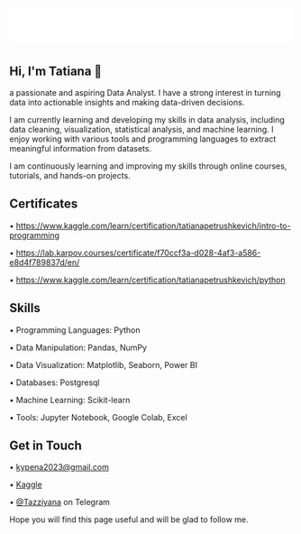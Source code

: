 <h1 align="center">
   <img src="https://github.com/kypena/kypena/blob/master/name.svg" alt="Tatiana " />
</h1>

## Hi, I'm Tatiana 👋

a passionate and aspiring Data Analyst. I have a strong interest in turning data into actionable insights and making data-driven decisions. 

I am currently learning and developing my skills in data analysis, including data cleaning, visualization, statistical analysis, and machine learning. I enjoy working with various tools and programming languages to extract meaningful information from datasets. 

I am continuously learning and improving my skills through online courses, tutorials, and hands-on projects. 

## Certificates

• https://www.kaggle.com/learn/certification/tatianapetrushkevich/intro-to-programming 

• https://lab.karpov.courses/certificate/f70ccf3a-d028-4af3-a586-e8d4f789837d/en/

• https://www.kaggle.com/learn/certification/tatianapetrushkevich/python

## Skills

• Programming Languages: Python

• Data Manipulation: Pandas, NumPy

• Data Visualization: Matplotlib, Seaborn, Power BI

• Databases: Postgresql

• Machine Learning: Scikit-learn

• Tools: Jupyter Notebook, Google Colab, Excel

## Get in Touch

• kypena2023@gmail.com

• [Kaggle](https://www.kaggle.com/tatianapetrushkevich])

• [@Tazziyana](https://t.me/Tazziyana) on Telegram


  Hope you will find this page useful and will  be glad to follow me.
